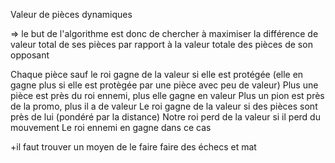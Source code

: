 Valeur de pièces dynamiques

=> le but de l'algorithme est donc de chercher à maximiser la différence de valeur total de ses pièces par rapport à la valeur totale des pièces de son opposant

Chaque pièce sauf le roi gagne de la valeur si elle est protégée (elle en gagne plus si elle est protègée par une pièce avec peu de valeur)
Plus une pièce est près du roi ennemi, plus elle gagne en valeur
Plus un pion est près de la promo, plus il a de valeur
Le roi gagne de la valeur si des pièces sont près de lui (pondéré par la distance)
Notre roi perd de la valeur si il perd du mouvement
Le roi ennemi en gagne dans ce cas 

+il faut trouver un moyen de le faire faire des échecs et mat